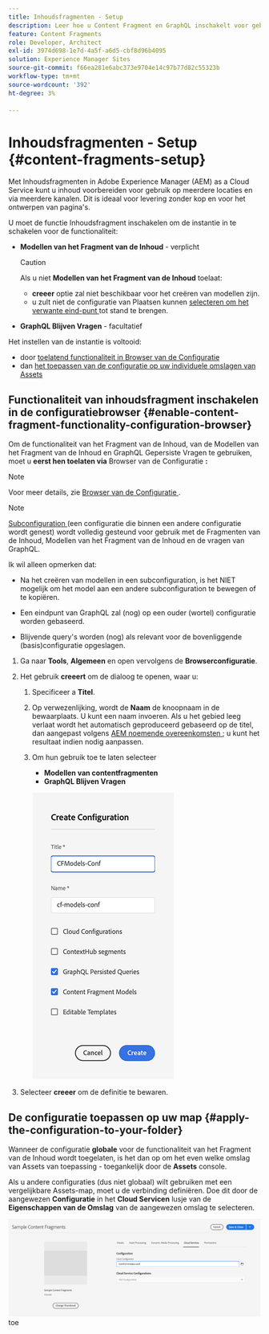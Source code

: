 ```yaml
---
title: Inhoudsfragmenten - Setup
description: Leer hoe u Content Fragment en GraphQL inschakelt voor gebruik met AEM functies voor levering zonder kop en het ontwerpen van pagina's.
feature: Content Fragments
role: Developer, Architect
exl-id: 3974d698-1e7d-4a5f-a6d5-cbf8d96b4095
solution: Experience Manager Sites
source-git-commit: f66ea281e6abc373e9704e14c97b77d82c55323b
workflow-type: tm+mt
source-wordcount: '392'
ht-degree: 3%

---
```


# Inhoudsfragmenten - Setup {#content-fragments-setup}

Met Inhoudsfragmenten in Adobe Experience Manager (AEM) as a Cloud Service kunt u inhoud voorbereiden voor gebruik op meerdere locaties en via meerdere kanalen. Dit is ideaal voor levering zonder kop en voor het ontwerpen van pagina&#39;s.

U moet de functie Inhoudsfragment inschakelen om de instantie in te schakelen voor de functionaliteit:

* **Modellen van het Fragment van de Inhoud** - verplicht

  >[!CAUTION]
  >
  >Als u niet **Modellen van het Fragment van de Inhoud** toelaat:
  >
  >* **creeer** optie zal niet beschikbaar voor het creëren van modellen zijn.
  >* u zult niet de configuratie van Plaatsen kunnen [ selecteren om het verwante eind-punt ](/help/headless/graphql-api/graphql-endpoint.md) tot stand te brengen.

* **GraphQL Blijven Vragen** - facultatief

Het instellen van de instantie is voltooid:

* door [ toelatend functionaliteit in Browser van de Configuratie ](#enable-content-fragment-functionality-configuration-browser)
* dan [ het toepassen van de configuratie op uw individuele omslagen van Assets ](#apply-the-configuration-to-your-folder)

## Functionaliteit van inhoudsfragment inschakelen in de configuratiebrowser {#enable-content-fragment-functionality-configuration-browser}

Om de functionaliteit van het Fragment van de Inhoud, van de Modellen van het Fragment van de Inhoud en GraphQL Gepersiste Vragen te gebruiken, moet u **eerst hen toelaten via** Browser van de Configuratie **:**

>[!NOTE]
>
>Voor meer details, zie [ Browser van de Configuratie ](/help/implementing/developing/introduction/configurations.md#using-configuration-browser).

>[!NOTE]
>
>[ Subconfiguration ](/help/implementing/developing/introduction/configurations.md#configuration-resolution) (een configuratie die binnen een andere configuratie wordt genest) wordt volledig gesteund voor gebruik met de Fragmenten van de Inhoud, Modellen van het Fragment van de Inhoud en de vragen van GraphQL.
>
>Ik wil alleen opmerken dat:
>
>* Na het creëren van modellen in een subconfiguration, is het NIET mogelijk om het model aan een andere subconfiguration te bewegen of te kopiëren.
>
>* Een eindpunt van GraphQL zal (nog) op een ouder (wortel) configuratie worden gebaseerd.
>
>* Blijvende query&#39;s worden (nog) als relevant voor de bovenliggende (basis)configuratie opgeslagen.

1. Ga naar **Tools**, **Algemeen** en open vervolgens de **Browserconfiguratie**.

1. Het gebruik **creeert** om de dialoog te openen, waar u:

   1. Specificeer a **Titel**.
   1. Op verwezenlijking, wordt de **Naam** de knoopnaam in de bewaarplaats.
U kunt een naam invoeren. Als u het gebied leeg verlaat wordt het automatisch geproduceerd gebaseerd op de titel, dan aangepast volgens [ AEM noemende overeenkomsten ](/help/implementing/developing/introduction/naming-conventions.md); u kunt het resultaat indien nodig aanpassen.
   1. Om hun gebruik toe te laten selecteer
      * **Modellen van contentfragmenten**
      * **GraphQL Blijven Vragen**

      ![ bepaalt configuratie ](assets/cf-setup-create-conf.png)

1. Selecteer **creeer** om de definitie te bewaren.

## De configuratie toepassen op uw map {#apply-the-configuration-to-your-folder}

Wanneer de configuratie **globale** voor de functionaliteit van het Fragment van de Inhoud wordt toegelaten, is het dan op om het even welke omslag van Assets van toepassing - toegankelijk door de **Assets** console.

Als u andere configuraties (dus niet globaal) wilt gebruiken met een vergelijkbare Assets-map, moet u de verbinding definiëren. Doe dit door de aangewezen **Configuratie** in het **Cloud Servicen** lusje van de **Eigenschappen van de Omslag** van de aangewezen omslag te selecteren.

![ pas configuratie ](assets/cf-setup-apply-conf.png) toe
